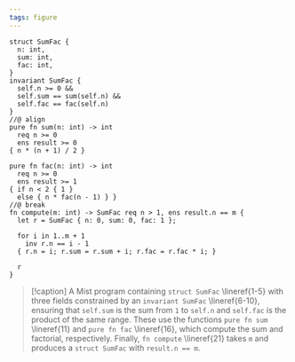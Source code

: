 ```yaml
---
tags: figure
---
```


```{.mist .numberLines}
struct SumFac {
  n: int,
  sum: int,
  fac: int,
}
invariant SumFac {
  self.n >= 0 &&
  self.sum == sum(self.n) &&
  self.fac == fac(self.n)
}
//@ align
pure fn sum(n: int) -> int
  req n >= 0
  ens result >= 0
{ n * (n + 1) / 2 }

pure fn fac(n: int) -> int
  req n >= 0
  ens result >= 1
{ if n < 2 { 1 }
  else { n * fac(n - 1) } }
//@ break
fn compute(m: int) -> SumFac req n > 1, ens result.n == m {
  let r = SumFac { n: 0, sum: 0, fac: 1 };

  for i in 1..m + 1
    inv r.n == i - 1
  { r.n = i; r.sum = r.sum + i; r.fac = r.fac * i; }

  r
}
```

> [!caption]
> A Mist program containing `struct SumFac` \lineref{1-5} with three fields constrained by an `invariant SumFac` \lineref{6-10}, ensuring that `self.sum` is the sum from `1` to `self.n` and `self.fac` is the product of the same range. These use the functions `pure fn sum` \lineref{11} and `pure fn fac` \lineref{16}, which compute the sum and factorial, respectively. Finally, `fn compute` \lineref{21} takes `m` and produces a `struct SumFac` with `result.n == m`.

